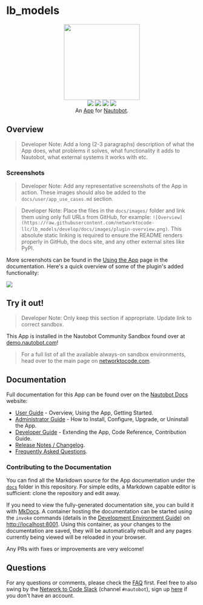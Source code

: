 # lb_models

<!--
Developer Note - Remove Me!

The README will have certain links/images broken until the PR is merged into `develop`. Update the GitHub links with whichever branch you're using (main etc.) if different.

The logo of the project is a placeholder (docs/images/icon-lb_models.png) - please replace it with your app icon, making sure it's at least 200x200px and has a transparent background!

To avoid extra work and temporary links, make sure that publishing docs (or merging a PR) is done at the same time as setting up the docs site on RTD, then test everything.
-->

<p align="center">
  <img src="https://raw.githubusercontent.com/networktocode-llc/lb_models/develop/docs/images/icon-lb_models.png" class="logo" height="200px">
  <br>
  <a href="git@github.com:networktocode-llc/lb_models.git/actions"><img src="git@github.com:networktocode-llc/lb_models.git/actions/workflows/ci.yml/badge.svg?branch=main"></a>
  <a href="https://docs.nautobot.com/projects/lb_models/en/latest"><img src="https://readthedocs.org/projects/lb_models/badge/"></a>
  <a href="https://pypi.org/project/lb_models/"><img src="https://img.shields.io/pypi/v/lb_models"></a>
  <a href="https://pypi.org/project/lb_models/"><img src="https://img.shields.io/pypi/dm/lb_models"></a>
  <br>
  An <a href="https://www.networktocode.com/nautobot/apps/">App</a> for <a href="https://nautobot.com/">Nautobot</a>.
</p>

## Overview

> Developer Note: Add a long (2-3 paragraphs) description of what the App does, what problems it solves, what functionality it adds to Nautobot, what external systems it works with etc.

### Screenshots

> Developer Note: Add any representative screenshots of the App in action. These images should also be added to the `docs/user/app_use_cases.md` section.

> Developer Note: Place the files in the `docs/images/` folder and link them using only full URLs from GitHub, for example: `![Overview](https://raw.githubusercontent.com/networktocode-llc/lb_models/develop/docs/images/plugin-overview.png)`. This absolute static linking is required to ensure the README renders properly in GitHub, the docs site, and any other external sites like PyPI.

More screenshots can be found in the [Using the App](https://docs.nautobot.com/projects/lb_models/en/latest/user/app_use_cases/) page in the documentation. Here's a quick overview of some of the plugin's added functionality:

![](https://raw.githubusercontent.com/networktocode-llc/lb_models/develop/docs/images/placeholder.png)

## Try it out!

> Developer Note: Only keep this section if appropriate. Update link to correct sandbox.

This App is installed in the Nautobot Community Sandbox found over at [demo.nautobot.com](https://demo.nautobot.com/)!

> For a full list of all the available always-on sandbox environments, head over to the main page on [networktocode.com](https://www.networktocode.com/nautobot/sandbox-environments/).

## Documentation

Full documentation for this App can be found over on the [Nautobot Docs](https://docs.nautobot.com) website:

- [User Guide](https://docs.nautobot.com/projects/lb_models/en/latest/user/app_overview/) - Overview, Using the App, Getting Started.
- [Administrator Guide](https://docs.nautobot.com/projects/lb_models/en/latest/admin/install/) - How to Install, Configure, Upgrade, or Uninstall the App.
- [Developer Guide](https://docs.nautobot.com/projects/lb_models/en/latest/dev/contributing/) - Extending the App, Code Reference, Contribution Guide.
- [Release Notes / Changelog](https://docs.nautobot.com/projects/lb_models/en/latest/admin/release_notes/).
- [Frequently Asked Questions](https://docs.nautobot.com/projects/lb_models/en/latest/user/faq/).

### Contributing to the Documentation

You can find all the Markdown source for the App documentation under the [`docs`](git@github.com:networktocode-llc/lb_models.git/tree/develop/docs) folder in this repository. For simple edits, a Markdown capable editor is sufficient: clone the repository and edit away.

If you need to view the fully-generated documentation site, you can build it with [MkDocs](https://www.mkdocs.org/). A container hosting the documentation can be started using the `invoke` commands (details in the [Development Environment Guide](https://docs.nautobot.com/projects/lb_models/en/latest/dev/dev_environment/#docker-development-environment)) on [http://localhost:8001](http://localhost:8001). Using this container, as your changes to the documentation are saved, they will be automatically rebuilt and any pages currently being viewed will be reloaded in your browser.

Any PRs with fixes or improvements are very welcome!

## Questions

For any questions or comments, please check the [FAQ](https://docs.nautobot.com/projects/lb_models/en/latest/user/faq/) first. Feel free to also swing by the [Network to Code Slack](https://networktocode.slack.com/) (channel `#nautobot`), sign up [here](http://slack.networktocode.com/) if you don't have an account.
